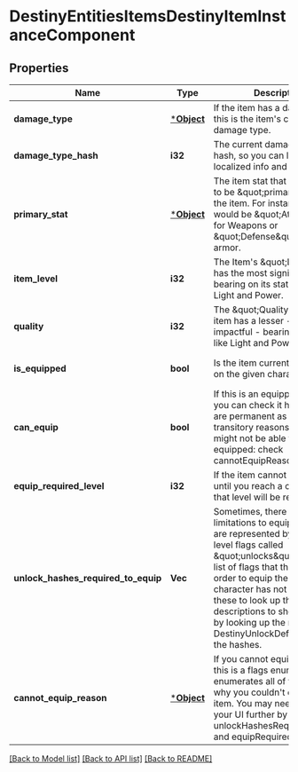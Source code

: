 # DestinyEntitiesItemsDestinyItemInstanceComponent

## Properties
Name | Type | Description | Notes
------------ | ------------- | ------------- | -------------
**damage_type** | [***Object**](Object.md) | If the item has a damage type, this is the item&#39;s current damage type. | [optional] [default to null]
**damage_type_hash** | **i32** | The current damage type&#39;s hash, so you can look up localized info and icons for it. | [optional] [default to null]
**primary_stat** | [***Object**](Object.md) | The item stat that we consider to be \&quot;primary\&quot; for the item. For instance, this would be \&quot;Attack\&quot; for Weapons or \&quot;Defense\&quot; for armor. | [optional] [default to null]
**item_level** | **i32** | The Item&#39;s \&quot;Level\&quot; has the most significant bearing on its stats, such as Light and Power. | [optional] [default to null]
**quality** | **i32** | The \&quot;Quality\&quot; of the item has a lesser - but still impactful - bearing on stats like Light and Power. | [optional] [default to null]
**is_equipped** | **bool** | Is the item currently equipped on the given character? | [optional] [default to null]
**can_equip** | **bool** | If this is an equippable item, you can check it here. There are permanent as well as transitory reasons why an item might not be able to be equipped: check cannotEquipReason for details. | [optional] [default to null]
**equip_required_level** | **i32** | If the item cannot be equipped until you reach a certain level, that level will be reflected here. | [optional] [default to null]
**unlock_hashes_required_to_equip** | **Vec<i32>** | Sometimes, there are limitations to equipping that are represented by character-level flags called \&quot;unlocks\&quot;.  This is a list of flags that they need in order to equip the item that the character has not met. Use these to look up the descriptions to show in your UI by looking up the relevant DestinyUnlockDefinitions for the hashes. | [optional] [default to null]
**cannot_equip_reason** | [***Object**](Object.md) | If you cannot equip the item, this is a flags enum that enumerates all of the reasons why you couldn&#39;t equip the item. You may need to refine your UI further by using unlockHashesRequiredToEquip and equipRequiredLevel. | [optional] [default to null]

[[Back to Model list]](../README.md#documentation-for-models) [[Back to API list]](../README.md#documentation-for-api-endpoints) [[Back to README]](../README.md)



